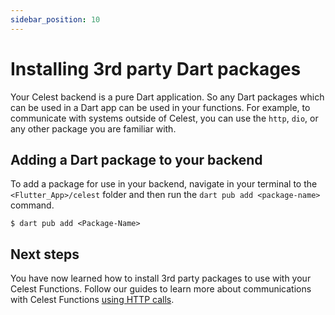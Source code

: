 ```yaml
---
sidebar_position: 10
---
```


# Installing 3rd party Dart packages

Your Celest backend is a pure Dart application. So any Dart packages which can be used in a Dart app can be used in your functions. For example, to communicate with systems outside of Celest, you can use the `http`, `dio`, or any other package you are familiar with.

## Adding a Dart package to your backend

To add a package for use in your backend, navigate in your terminal to the `<Flutter_App>/celest` folder and then run the `dart pub add <package-name>` command.

```shell
$ dart pub add <Package-Name>
```

## Next steps

You have now learned how to install 3rd party packages to use with your Celest Functions. Follow our guides to learn more about communications with Celest Functions [using HTTP calls](/docs/functions/http-requests.md).
